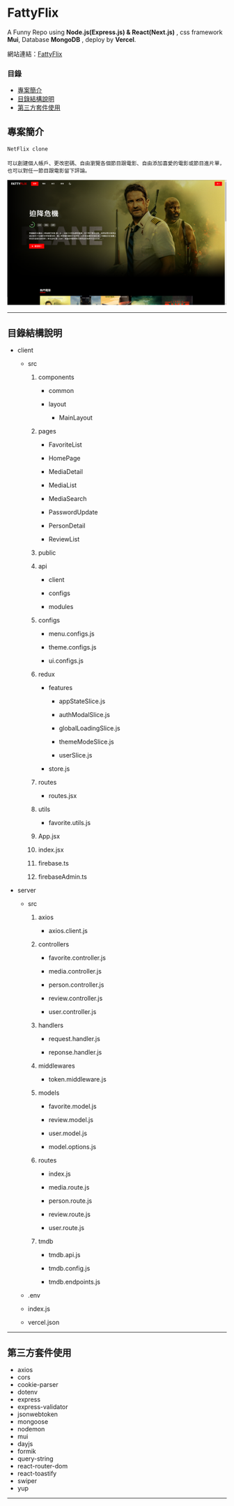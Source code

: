 # FattyFlix

A Funny Repo using **Node.js(Express.js) & React(Next.js)** , css framework **Mui**, Database **MongoDB** , deploy by **Vercel**.

網站連結：[FattyFlix](https://fattyflix-client.vercel.app/)

### 目錄

- [專案簡介](#專案簡介)
- [目錄結構說明](#目錄結構說明)
- [第三方套件使用](#第三方套件使用)

## 專案簡介

```
NetFlix clone

可以創建個人帳戶、更改密碼、自由瀏覽各個節目跟電影、自由添加喜愛的電影或節目進片單，
也可以對任一節目跟電影留下評論。
```

![Preview](./client/public/fattyflix-homepage.png)

---

## 目錄結構說明

- client

  - src

    1. components

       - common

       - layout

         - MainLayout

    2. pages

       - FavoriteList

       - HomePage

       - MediaDetail

       - MediaList

       - MediaSearch

       - PasswordUpdate

       - PersonDetail

       - ReviewList

    3. public

    4. api

       - client

       - configs

       - modules

    5. configs

       - menu.configs.js

       - theme.configs.js

       - ui.configs.js

    6. redux

       - features

         - appStateSlice.js

         - authModalSlice.js

         - globalLoadingSlice.js

         - themeModeSlice.js

         - userSlice.js

       - store.js

    7. routes

       - routes.jsx

    8. utils

       - favorite.utils.js

    9. App.jsx

    10. index.jsx

    11. firebase.ts

    12. firebaseAdmin.ts

- server

  - src

    1. axios

       - axios.client.js

    2. controllers

       - favorite.controller.js

       - media.controller.js

       - person.controller.js

       - review.controller.js

       - user.controller.js

    3. handlers

       - request.handler.js

       - reponse.handler.js

    4. middlewares

       - token.middleware.js

    5. models

       - favorite.model.js

       - review.model.js

       - user.model.js

       - model.options.js

    6. routes

       - index.js

       - media.route.js

       - person.route.js

       - review.route.js

       - user.route.js

    7. tmdb

       - tmdb.api.js

       - tmdb.config.js

       - tmdb.endpoints.js

  - .env

  - index.js

  - vercel.json

---

## 第三方套件使用

- axios
- cors
- cookie-parser
- dotenv
- express
- express-validator
- jsonwebtoken
- mongoose
- nodemon
- mui
- dayjs
- formik
- query-string
- react-router-dom
- react-toastify
- swiper
- yup

---
